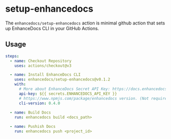 # setup-enhancedocs

The `enhancedocs/setup-enhancedocs` action is minimal github action that sets up EnhanceDocs CLI in your GitHub Actions.

## Usage

```yaml
steps:
  - name: Checkout Repository
    uses: actions/checkout@v3

  - name: Install EnhanceDocs CLI
    uses: enhancedocs/setup-enhancedocs@v0.1.2
    with:
      # More about EnhanceDocs Secret API Key: https://docs.enhancedocs.com/security/api-keys
      api-key: ${{ secrets.ENHANCEDOCS_API_KEY }}
      # https://www.npmjs.com/package/enhancedocs version. (Not required); Defaults to `latest` if not provided
      cli-version: 0.4.0
  
  - name: Build Docs
    run: enhancedocs build <docs_path>

  - name: Pushish Docs
    run: enhancedocs push <project_id>
```
